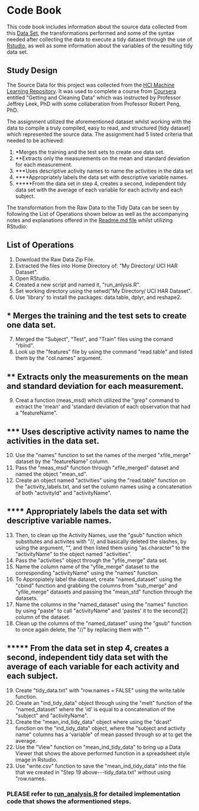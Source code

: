 # Code Book
  This code book includes information about the source data collected from this [Data Set](https://d396qusza40orc.cloudfront.net/getdata%2Fprojectfiles%2FUCI%20HAR%20Dataset.zip), the transformations performed and some of the syntax needed after collecting the data to execute a tidy dataset through the use of [Rstudio](https://www.rstudio.com/products/rstudio/download/), as well as some information about the variables of the resulting tidy data set.
  
## Study Design
  The Source Data for this project was collected from the [HCI Machine Learning Repository](http://archive.ics.uci.edu/ml/datasets/Human+Activity+Recognition+Using+Smartphones).  It was used to complete a course from [Coursera](https://www.coursera.org/specializations/jhu-data-science) entitled "Getting and Cleaning Data" which was instructed by Professor Jeffrey Leek, PhD with some collaberation from Professor Robert Peng, PhD.
  
  The assignment utilized the aforementioned dataset whilst working with the data to compile a truly compiled, easy to read, and structured [tidy dataset] which represented the source data.  The assignment had 5 listed criteria that needed to be achieved:
  1. *Merges the training and the test sets to create one data set.
  2. **Extracts only the measurements on the mean and standard deviation for each measurement. 
  3. ***Uses descriptive activity names to name the activities in the data set
  4. ****Appropriately labels the data set with descriptive variable names. 
  5. *****From the data set in step 4, creates a second, independent tidy data set with the average of each variable for each activity and each subject.
  
  The transformation from the Raw Data to the Tidy Data can be seen by following the List of Operations shown below as well as the accompanying notes and explanations offered in the [Readme.md file]() whilst utilizing RStudio:
  
## List of Operations
  1. Download the Raw Data Zip File. 
  2. Extracted the files into Home Directory of:  "My Directory/ UCI HAR Dataset".
  3. Open RStudio. 
  4. Created a new script and named it, "run_anlysis.R".
  5. Set working directory using the setwd("My Directory/ UCI HAR Dataset".
  6. Use 'library' to install the packages: data.table, dplyr, and reshape2.
## * Merges the training and the test sets to create one data set.
  7. Merged the "Subject", "Test", and "Train" files using the comand "rbind".
  8. Look up the "features" file by using the command "read.table" and listed them by the "col.names" argument.
## ** Extracts only the measurements on the mean and standard deviation for each measurement.  
  9. Creat a function (meas_msd) which utilized the "grep" command to extract the 'mean' and 'standard deviation of each observation that had a "featureName".
## *** Uses descriptive activity names to name the activities in the data set.
  10. Use the "names" function to set the names of the merged "xfile_merge" dataset by the "featureName" column.
  11. Pass the "meas_msd" function through "xfile_merged" dataset and named the object "mean_sd".
  12. Create an object named "activities" using the "read.table" function on the "activity_labels.txt, and set the column names using a concatenation of both "activityId" and "activityName".
## **** Appropriately labels the data set with descriptive variable names.
  13. Then, to clean up the Activity Names, use the "gsub" function which substitutes and activites with "//, and basically deleted the slashes, by using the argument, "", and then listed them using "as.character" to the "activityName" to the object named "activities".
  14. Pass the "activities" object through the "yfile_merge" data set.
  15. Name the column name of the "yfile_merge" dataset to the corresponding "activityName" using the "names" function.
  16. To Appropiately label the dataset, create "named_dataset" using the "cbind" function and grabbing the columns from "sub_merge" and "yfile_merge" datasets and passing the "mean_std" function through the datasets.
  17. Name the columns in the "named_dataset" using the "names" function by using "paste" to call "activityName" and 'pastes' it to the second[2] column of the dataset.
  18. Clean up the columns of the "named_dataset" using the "gsub" function to once again delete, the "//" by replacing them with "".
## ***** From the data set in step 4, creates a second, independent tidy data set with the average of each variable for each activity and each subject.
  19. Create "tidy_data.txt" with "row.names = FALSE" using the write.table function.
  20. Create an "ind_tidy_data" object through using the "melt" function of the "named_dataset" where the 'id' is equal to a concatenation of the "subject" and "activityName".
  21. Create the "mean_ind_tidy_data" object where using the "dcast" function on the "ind_tidy_data" object, where the "subject and activity name" columns has a 'variable" of mean passed through so at to get the average.
  22. Use the "View" function on "mean_ind_tidy_data" to bring up a Data Viewer that shows the above performed function in a spreadsheet style image in Rstudio.
  23. Use "write.csv" function to save the "mean_ind_tidy_data" into the file that we created in "Step 19 above---tidy_data.txt" without using "row.names.
  ### PLEASE refer to [run_analysis.R]() for detailed implementation code that shows the aformentioned steps.
